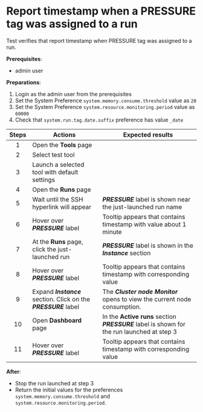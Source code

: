 # Report timestamp when a PRESSURE tag was assigned to a run

Test verifies that report timestamp when PRESSURE tag was assigned to a run.

**Prerequisites**:
- admin user

**Preparations**:
1. Login as the admin user from the prerequisites
2. Set the System Preference `system.memory.consume.threshold` value as `20`
3. Set the System Preference `system.resource.monitoring.period` value as `60000`
4. Check that `system.run.tag.date.suffix` preference has value `_date`

| Steps | Actions | Expected results |
| :---: | --- | --- |
| 1 | Open the **Tools** page | |
| 2 | Select test tool | | 
| 3 | Launch a selected tool with default settings | |
| 4 | Open the **Runs** page | |
| 5 | Wait until the SSH hyperlink will appear | ***PRESSURE*** label is shown near the just-launched run name |
| 6 | Hover over ***PRESSURE*** label | Tooltip appears that contains timestamp with value about 1 minute | 
| 7 | At the **Runs** page, click the just-launched run | ***PRESSURE*** label is shown in the **_Instance_** section |
| 8 | Hover over ***PRESSURE*** label | Tooltip appears that contains timestamp with corresponding value | 
| 9 | Expand **_Instance_** section. Click on the ***PRESSURE*** label | The **_Cluster node Monitor_** opens to view the current node consumption. |
| 10 | Open **Dashboard** page | In the **Active runs** section ***PRESSURE*** label is shown for the run launched at step 3 | 
| 11 | Hover over ***PRESSURE*** label | Tooltip appears that contains timestamp with corresponding value |

**After**:

- Stop the run launched at step 3
- Return the initial values for the preferences `system.memory.consume.threshold` and `system.resource.monitoring.period`.